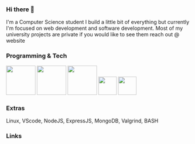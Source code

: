### Hi there 👋
I'm a Computer Science student I build a little bit of everything but currently I'm focused on web development and software development.
Most of my university projects are private if you would like to see them reach out @ website

### Programming & Tech
<img src="https://www.freepnglogos.com/uploads/html5-logo-png/html5-logo-devextreme-multi-purpose-controls-html-javascript-3.png" width="80">
<img src="https://logos-world.net/wp-content/uploads/2022/07/Java-Symbol.png" width="80"> <img src="https://logodownload.org/wp-content/uploads/2019/10/python-logo-2.png" width="80">
<img src="https://upload.wikimedia.org/wikipedia/commons/thumb/1/18/C_Programming_Language.svg/926px-C_Programming_Language.svg.png" width="50"> <img src="https://upload.wikimedia.org/wikipedia/commons/thumb/1/18/ISO_C%2B%2B_Logo.svg/1822px-ISO_C%2B%2B_Logo.svg.png" width="50">









### Extras

Linux, VScode, NodeJS, ExpressJS, MongoDB, Valgrind, BASH

### Links
